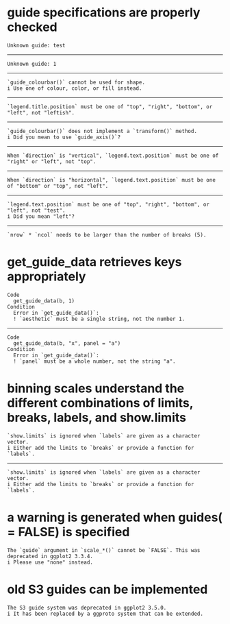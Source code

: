 # guide specifications are properly checked

    Unknown guide: test

---

    Unknown guide: 1

---

    `guide_colourbar()` cannot be used for shape.
    i Use one of colour, color, or fill instead.

---

    `legend.title.position` must be one of "top", "right", "bottom", or "left", not "leftish".

---

    `guide_colourbar()` does not implement a `transform()` method.
    i Did you mean to use `guide_axis()`?

---

    When `direction` is "vertical", `legend.text.position` must be one of "right" or "left", not "top".

---

    When `direction` is "horizontal", `legend.text.position` must be one of "bottom" or "top", not "left".

---

    `legend.text.position` must be one of "top", "right", "bottom", or "left", not "test".
    i Did you mean "left"?

---

    `nrow` * `ncol` needs to be larger than the number of breaks (5).

# get_guide_data retrieves keys appropriately

    Code
      get_guide_data(b, 1)
    Condition
      Error in `get_guide_data()`:
      ! `aesthetic` must be a single string, not the number 1.

---

    Code
      get_guide_data(b, "x", panel = "a")
    Condition
      Error in `get_guide_data()`:
      ! `panel` must be a whole number, not the string "a".

# binning scales understand the different combinations of limits, breaks, labels, and show.limits

    `show.limits` is ignored when `labels` are given as a character vector.
    i Either add the limits to `breaks` or provide a function for `labels`.

---

    `show.limits` is ignored when `labels` are given as a character vector.
    i Either add the limits to `breaks` or provide a function for `labels`.

# a warning is generated when guides(<scale> = FALSE) is specified

    The `guide` argument in `scale_*()` cannot be `FALSE`. This was deprecated in ggplot2 3.3.4.
    i Please use "none" instead.

# old S3 guides can be implemented

    The S3 guide system was deprecated in ggplot2 3.5.0.
    i It has been replaced by a ggproto system that can be extended.

